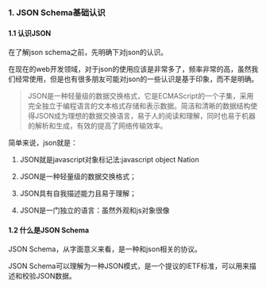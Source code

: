 ### 1. JSON Schema基础认识


#### 1.1 认识JSON
在了解json schema之前，先明确下对json的认识。

在现在的web开发领域，对于json的使用应该是非常多了，频率非常的高，虽然我们经常使用，但是也有很多朋友可能对json的一些认识是基于印象，而不是明确。

> JSON是一种轻量级的数据交换格式，它是ECMAScript的一个子集，采用完全独立于编程语言的文本格式存储和表示数据。简洁和清晰的数据结构使得JSON成为理想的数据交换语言，易于人的阅读和理解，同时也易于机器的解析和生成，有效的提高了网络传输效率。

简单来说，json就是：

1. JSON就是javascript对象标记法:javascript object Nation

2. JSON是一种轻量级的数据交换格式；

3. JSON具有自我描述能力且易于理解；

4. JSON是一门独立的语言：虽然外观和js对象很像

#### 1.2 什么是JSON Schema

JSON Schema，从字面意义来看，是一种和json相关的协议。

JSON Schema可以理解为一种JSON模式，是一个提议的IETF标准，可以用来描述和校验JSON数据。